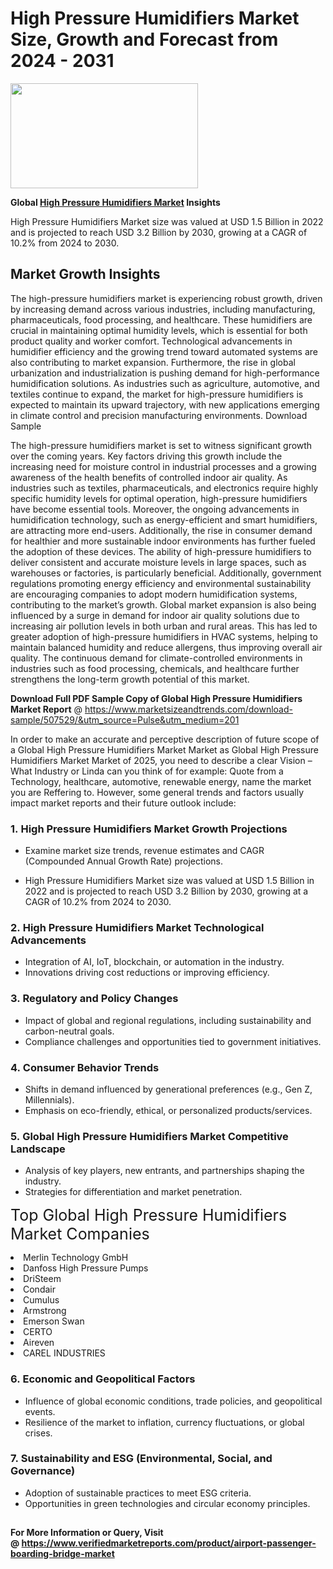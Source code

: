 <H1>High Pressure Humidifiers Market Size, Growth and Forecast from 2024 - 2031</H1><img class="aligncenter size-medium wp-image-584254" src="https://thirdeyenews.in/wp-content/uploads/2024/09/Global-Market-Research-300x168.jpeg" alt="" width="300" height="168" /><p><strong>Global&nbsp;<a href="https://www.marketsizeandtrends.com/download-sample/507529/&amp;utm_source=Pulse&amp;utm_medium=201">High Pressure Humidifiers Market</a> Insights</strong></p><p>High Pressure Humidifiers Market size was valued at USD 1.5 Billion in 2022 and is projected to reach USD 3.2 Billion by 2030, growing at a CAGR of 10.2% from 2024 to 2030.</p><p><h2>Market Growth Insights</h2> <p>The high-pressure humidifiers market is experiencing robust growth, driven by increasing demand across various industries, including manufacturing, pharmaceuticals, food processing, and healthcare. These humidifiers are crucial in maintaining optimal humidity levels, which is essential for both product quality and worker comfort. Technological advancements in humidifier efficiency and the growing trend toward automated systems are also contributing to market expansion. Furthermore, the rise in global urbanization and industrialization is pushing demand for high-performance humidification solutions. As industries such as agriculture, automotive, and textiles continue to expand, the market for high-pressure humidifiers is expected to maintain its upward trajectory, with new applications emerging in climate control and precision manufacturing environments. Download Sample </p> <p>The high-pressure humidifiers market is set to witness significant growth over the coming years. Key factors driving this growth include the increasing need for moisture control in industrial processes and a growing awareness of the health benefits of controlled indoor air quality. As industries such as textiles, pharmaceuticals, and electronics require highly specific humidity levels for optimal operation, high-pressure humidifiers have become essential tools. Moreover, the ongoing advancements in humidification technology, such as energy-efficient and smart humidifiers, are attracting more end-users. Additionally, the rise in consumer demand for healthier and more sustainable indoor environments has further fueled the adoption of these devices. The ability of high-pressure humidifiers to deliver consistent and accurate moisture levels in large spaces, such as warehouses or factories, is particularly beneficial. Additionally, government regulations promoting energy efficiency and environmental sustainability are encouraging companies to adopt modern humidification systems, contributing to the market’s growth. Global market expansion is also being influenced by a surge in demand for indoor air quality solutions due to increasing air pollution levels in both urban and rural areas. This has led to greater adoption of high-pressure humidifiers in HVAC systems, helping to maintain balanced humidity and reduce allergens, thus improving overall air quality. The continuous demand for climate-controlled environments in industries such as food processing, chemicals, and healthcare further strengthens the long-term growth potential of this market. </p><p><span class=""><strong>Download Full PDF Sample Copy of Global High Pressure Humidifiers Market Report</strong> @ <a href="https://www.marketsizeandtrends.com/download-sample/507529/&amp;utm_source=Pulse&amp;utm_medium=201" target="_blank">https://www.marketsizeandtrends.com/download-sample/507529/&amp;utm_source=Pulse&amp;utm_medium=201</a></span></p><p>In order to make an accurate and perceptive description of future scope of a Global&nbsp;High Pressure Humidifiers Market Market as Global&nbsp;High Pressure Humidifiers Market Market of 2025, you need to describe a clear Vision &ndash; What Industry or Linda can you think of for example: Quote from a Technology, healthcare, automotive, renewable energy, name the market you are Reffering to. However, some general trends and factors usually impact market reports and their future outlook include:</p><h3>1.&nbsp;<strong>High Pressure Humidifiers Market Growth Projections</strong></h3><ul><li>Examine market size trends, revenue estimates and CAGR (Compounded Annual Growth Rate) projections.</li><li><p>High Pressure Humidifiers Market size was valued at USD 1.5 Billion in 2022 and is projected to reach USD 3.2 Billion by 2030, growing at a CAGR of 10.2% from 2024 to 2030.</p></li></ul><h3>2.&nbsp;<strong>High Pressure Humidifiers Market Technological Advancements</strong></h3><ul><li>Integration of AI, IoT, blockchain, or automation in the industry.</li><li>Innovations driving cost reductions or improving efficiency.</li></ul><h3>3.&nbsp;<strong>Regulatory and Policy Changes</strong></h3><ul><li>Impact of global and regional regulations, including sustainability and carbon-neutral goals.</li><li>Compliance challenges and opportunities tied to government initiatives.</li></ul><h3>4.&nbsp;<strong>Consumer Behavior Trends</strong></h3><ul><li>Shifts in demand influenced by generational preferences (e.g., Gen Z, Millennials).</li><li>Emphasis on eco-friendly, ethical, or personalized products/services.</li></ul><h3>5.&nbsp;<strong>Global High Pressure Humidifiers Market Competitive Landscape</strong></h3><ul><li>Analysis of key players, new entrants, and partnerships shaping the industry.</li><li>Strategies for differentiation and market penetration.</li></ul><p data-pm-slice="1 1 []"><span style="color: inherit; font-family: inherit; font-size: 25px;">Top Global High Pressure Humidifiers Market Companies</span></p><div class="" data-test-id=""><p><li>Merlin Technology GmbH</li><li> Danfoss High Pressure Pumps</li><li> DriSteem</li><li> Condair</li><li> Cumulus</li><li> Armstrong</li><li> Emerson Swan</li><li> CERTO</li><li> Aireven</li><li> CAREL INDUSTRIES</li></p></div><h3>6.&nbsp;<strong>Economic and Geopolitical Factors</strong></h3><ul><li>Influence of global economic conditions, trade policies, and geopolitical events.</li><li>Resilience of the market to inflation, currency fluctuations, or global crises.</li></ul><h3>7.&nbsp;<strong>Sustainability and ESG (Environmental, Social, and Governance)</strong></h3><ul><li>Adoption of sustainable practices to meet ESG criteria.</li><li>Opportunities in green technologies and circular economy principles.</li></ul><h2><strong style="font-size: 14px;">For More Information or Query, Visit @&nbsp;</strong><a style="background-color: #ffffff; font-size: 14px;" href="https://www.marketsizeandtrends.com/report/high-pressure-humidifiers-market/" target="_blank">https://www.verifiedmarketreports.com/product/airport-passenger-boarding-bridge-market</a></h2>
